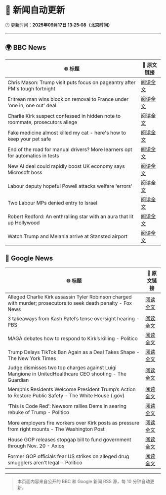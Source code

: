 # 🧠 新闻自动更新

🕒 更新时间：**2025年09月17日 13:25:08（北京时间）**

---

## 🌍 BBC News

| 🌐 标题 | 🔗 原文链接 |
|--------|-------------|
| Chris Mason: Trump visit puts focus on pageantry after PM's tough fortnight | [阅读全文](https://www.bbc.com/news/articles/c80gk8j8epvo?at_medium=RSS&at_campaign=rss) |
| Eritrean man wins block on removal to France under 'one in, one out' deal | [阅读全文](https://www.bbc.com/news/articles/c1dqe2443l1o?at_medium=RSS&at_campaign=rss) |
| Charlie Kirk suspect confessed in hidden note to roommate, prosecutors allege | [阅读全文](https://www.bbc.com/news/articles/ckg2r8lvjn2o?at_medium=RSS&at_campaign=rss) |
| Fake medicine almost killed my cat - here's how to keep your pet safe | [阅读全文](https://www.bbc.com/news/articles/cy9n0y34z14o?at_medium=RSS&at_campaign=rss) |
| End of the road for manual drivers? More learners opt for automatics in tests | [阅读全文](https://www.bbc.com/news/articles/c80gk97xe85o?at_medium=RSS&at_campaign=rss) |
| New AI deal could rapidly boost UK economy says Microsoft boss | [阅读全文](https://www.bbc.com/news/articles/c7016ljre03o?at_medium=RSS&at_campaign=rss) |
| Labour deputy hopeful Powell attacks welfare 'errors' | [阅读全文](https://www.bbc.com/news/articles/cly6gevkn7zo?at_medium=RSS&at_campaign=rss) |
| Two Labour MPs denied entry to Israel | [阅读全文](https://www.bbc.com/news/articles/cge2gweqzjno?at_medium=RSS&at_campaign=rss) |
| Robert Redford: An enthralling star with an aura that lit up Hollywood | [阅读全文](https://www.bbc.com/news/articles/ckke5522r23o?at_medium=RSS&at_campaign=rss) |
| Watch Trump and Melania arrive at Stansted airport | [阅读全文](https://www.bbc.com/news/videos/cx2xewgng8yo?at_medium=RSS&at_campaign=rss) |

## 📰 Google News

| 🌐 标题 | 🔗 原文链接 |
|--------|-------------|
| Alleged Charlie Kirk assassin Tyler Robinson charged with murder; prosecutors to seek death penalty - Fox News | [阅读全文](https://news.google.com/rss/articles/CBMiogFBVV95cUxQMXRoVWVlYVBCcWFKSm9ELWVxclFmc0tJQ3RVT3lFeGdad041blpSMXFJSzZWYTZVT0FQclBVeDZicS1VT0NKbXJtbmZ4UTRMZUFvdDNjTUdTZTVJMHFhbG5lVUhXSk1DMXR4VE5QRDMyZlJYYVdPUktBR2VyLVhBVF85Sl9KWG9jUGNwT2RmdmdJMDM1bFNoWHNDRDFRdE5KVWfSAacBQVVfeXFMTnhrUDJFYWJvMUEyYkpfUjl1UWNtWlI0S2xIZFl0bDI0YjFQT2EwMkgwMm1SZy1PbklrRlNqZVBUclRmTjNLRlktOUpiQ0JEZWVqc0wtdE5GaE5FOGhqNGFseHFuQ1lEWHRFTzU3SXVycXhNYzlQbE1JLTFfc0xJekJWSGV3SU92V3FvbGNOS05sUzRPeFlpSjdzSGg0emszaTlEU2lFSDg?oc=5) |
| 3 takeaways from Kash Patel’s tense oversight hearing - PBS | [阅读全文](https://news.google.com/rss/articles/CBMilAFBVV95cUxNYkhDdzJhdXRHejQ4bUJ1QmdrTVNyZlhmTE9QOUJUaFdOUGN5dEpRNHdoS0JOY0tTamM1OUR5OTBZaW51cGRJMnk1dWQtT2lfU0NTRnREbkI0c2JYcWF5RXp5a1FvT3BIeG5WWjJ0dkpWdmpLU3N1VG1DcXBOcTJVeTRfZ2dGQVl5M3ZfdU9veEZWWWV30gGaAUFVX3lxTFB5bkh0RFpOdE40c1NPck5rcU95OXp5aDZPYXh2TUdBQUs0b3NzNHFwX2ZGNkpfVkhhMTBONE9wRThXMXZ5bFo0UDRfcDN1VVlZYVk1Qnpuc3I0Qk1zU1hOTGpsWXp3RnNVNVUzZm1KY2NlRElYa0FoTmJ6NEFNNV9JRUJEMUFJNENQUThUV0pRWDNpdXhOZG9uV0E?oc=5) |
| MAGA debates how to respond to Kirk’s killing - Politico | [阅读全文](https://news.google.com/rss/articles/CBMimgFBVV95cUxQZHhZNmJnRFQyU0l6aXcxb2RaVFVJWlh4cVNBNW8yeXNUNElobDFoMzE5LWk0UVplUnVCTXFLSWxUaVdndmxWRUJhbmZpazNEWVVUbzRjdGh3YXJCeXNaa2hSa3FtZWlKRUpWbTFxRi11azJ4dWtLa3JKX1JWLXFWdWpKVmlOcmRNZ3RScFctU3U4NV9WWndjVFBR?oc=5) |
| Trump Delays TikTok Ban Again as a Deal Takes Shape - The New York Times | [阅读全文](https://news.google.com/rss/articles/CBMiekFVX3lxTE1MUFdZbmJPekRMUGtwOUJ3SjdoSnlOdFVvRFN0RnRNa1pRUzRTNnV4OU9fOG5jRGZqVjg2ZjdaSnBSOVpnUk1keXZlaXltdmt2MG53Tkc1YVJ0RmZ2MFFzM3h4RHUzRm5UOXJERGgyMWhhWmlrMF9JRHVB?oc=5) |
| Judge dismisses two top charges against Luigi Mangione in UnitedHealthcare CEO shooting - The Guardian | [阅读全文](https://news.google.com/rss/articles/CBMikgFBVV95cUxPcW4xZjZEeHpGMGJlYVgxeHFGNmJOSXJRT2lfTmxsc0Nqc0lRQkhFZHFKV0NfUjRUYjBEUkxUa3h0WWM3VzdFNlp2allvTDVPYzE4b0tyUTlvWUQyNVZ0b0J5blFYRHU4S3R3ZDhzLTFVcmNPRU8tSm5fUGlyRVFhWlJ5Y09uR2Ntc0V2dk1jODJ3UQ?oc=5) |
| Memphis Residents Welcome President Trump’s Action to Restore Public Safety - The White House (.gov) | [阅读全文](https://news.google.com/rss/articles/CBMiuwFBVV95cUxONnBNNnl1QWNyYnlFaWdWbC1hMHJXZ3d4bXRDdl84eGJUSXQtblRoNjl5cFM2cGlaeVF3WEpIaHltc3VyRnR5LTlHMjNGaGVaN0tZVHNtcWhxM3pQTUU2U1lDTkNNR0xsaW1XRmEtekFJOXI3c3I1Rm43d1JKbDVWOWxtNUJtRDNlSElKUDFTZVI4OHBQR1B2aTU2UWM1a0dRSmtYODBpX05TbHZtMVBwekhwMTl4a0hscG5z?oc=5) |
| ‘This is Code Red’: Newsom rallies Dems in searing rebuke of Trump - Politico | [阅读全文](https://news.google.com/rss/articles/CBMinAFBVV95cUxQcll6VVIxMno3dTVrWm0zeGRZdGJIVk9CaGVuY1BjWDJNUmV6Z3VJUXVkU0ppSEttVHIyZDVGNEhrVHNwbEk4UEJsMXI0Snp6cTFxQUFNNW93NjR3OS0wcy1yb1QzLWZZcmdEb3IwNi1XSy1LMU1LRW1rdTRnM1FnUXM0UV82SHZQM1VfY0xyOXktSEt1MFFxQVBBN1o?oc=5) |
| More employers fire workers over Kirk posts as pressure from right mounts - The Washington Post | [阅读全文](https://news.google.com/rss/articles/CBMipAFBVV95cUxPUGtsZFkwUmlFTWRZWTFFMXRtRWl6Skh4SWcyb0JYWE0yMUJZbUJUYU5YQVczbkVHUWlqZEw4YS1zN3p1cDBUaFRUcEUtN3RpcnVKRnJnQ2FyR1ROeXVBQ1FmcUNPSlZnaV80WjIza2ctRmU5MDdPSFZ5ZkRuemV2SzJTQng0WTlMOUVxQWFuVlpBejdXdWEtUFFOcS04UDgtVzUxZw?oc=5) |
| House GOP releases stopgap bill to fund government through Nov. 20 - Axios | [阅读全文](https://news.google.com/rss/articles/CBMiggFBVV95cUxOdmNIc2dNWnJvNDZKd0J3WGFxTG5sd1hGSzJpUU43ck1XWlZncnM1MjgzX25ORUZZaDNFVWQycDZya1FiVll2MG9MdTlSWEVLcEE4alBHSzBfZmdEVHZPbGU4aGszbmxUWFlmdW1QaS1WS29DYUFFN2NPS21nQ0hGOFFR?oc=5) |
| Former GOP officials fear US strikes on alleged drug smugglers aren't legal - Politico | [阅读全文](https://news.google.com/rss/articles/CBMikAFBVV95cUxNdXJNdjdGd3k2TGlEcEZxMG1lV2N1U285UVJLUmV4cDdNQXBMN3N2Qi1ITWxvTnVjV2RJQVVwWlRpd1FnZGU5Zmsyb2VFcjZRTGNjY0NydS1YVUd4QmNsQk03a3ZKeGtMUWJWLW9faGtPaUMwRmgtdFpaV3hGRnNTczNCeXBIbFk5QkYwdmY1elM?oc=5) |

---
> 本页面内容来自公开的 BBC 和 Google 新闻 RSS 源，每 10 分钟自动更新。